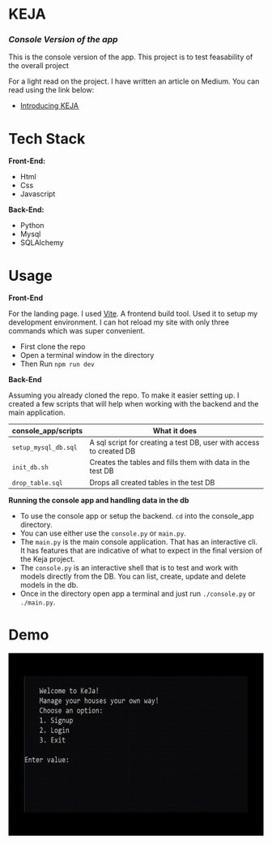 # **KEJA**
<h3><i>Console Version of the app</i></h3>
<p>This is the console version of the app. This project is to test feasability of the overall project</p>

For a light read on the project. I have written an article on Medium. You can read using the link below:

- [Introducing KEJA ](https://medium.com/@tonny.mwambingu/keja-blog-post-3221c9a62daf)

# **Tech Stack**
**Front-End:**
- Html
- Css
- Javascript

**Back-End:**
- Python
- Mysql
- SQLAlchemy

# **Usage**
**Front-End**
<p>For the landing page. I used <a href="https://vitejs.dev/">Vite</a>. A frontend build tool. Used it to setup my development environment. I can hot reload my site with only three commands which was super convenient.</p>

- First clone the repo
- Open a terminal window in the directory
- Then Run `npm run dev`

**Back-End**
<p>Assuming you already cloned the repo. To make it easier setting up. I created a few scripts that will help when working with the backend and the main application.<p>

| console_app/scripts                    | What it does  |
| --------------------------------- | -------- |
| `setup_mysql_db.sql` | A sql script for creating a test DB, user with access to created DB |
| `init_db.sh`  | Creates the tables and fills them with data in the test DB |
| `drop_table.sql`   | Drops all created tables in the test DB  |

**Running the console app and handling data in the db**
- To use the console app or setup the backend. `cd` into the console_app directory.
- You can use either use the `console.py` or `main.py`.
- The `main.py` is the main console application. That has an interactive cli. It has features that are indicative of what to expect in the final version of the Keja project.
- The `console.py` is an interactive shell that is to test and work with models directly from the DB. You can list, create, update and delete models in the db.
- Once in the directory open app a terminal and just run `./console.py` or `./main.py`.

# **Demo**
<img width="640" height="360" src="../assets/app_demo.gif"/>
